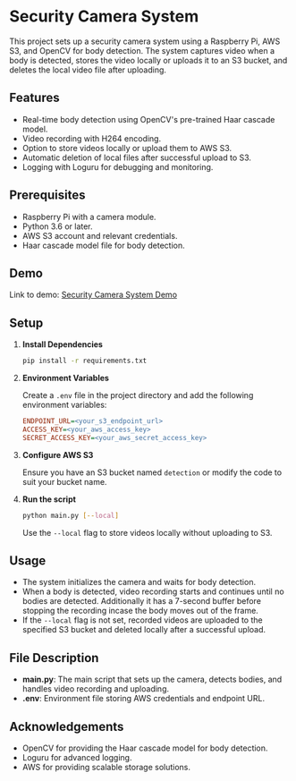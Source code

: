 # Security Camera System

This project sets up a security camera system using a Raspberry Pi, AWS S3, and OpenCV for body detection. The system captures video when a body is detected, stores the video locally or uploads it to an S3 bucket, and deletes the local video file after uploading.

## Features
- Real-time body detection using OpenCV's pre-trained Haar cascade model.
- Video recording with H264 encoding.
- Option to store videos locally or upload them to AWS S3.
- Automatic deletion of local files after successful upload to S3.
- Logging with Loguru for debugging and monitoring.

## Prerequisites
- Raspberry Pi with a camera module.
- Python 3.6 or later.
- AWS S3 account and relevant credentials.
- Haar cascade model file for body detection.


## Demo
Link to demo: [Security Camera System Demo](https://youtu.be/YV6XeBje7cA)

## Setup

1. **Install Dependencies**

    ```bash
    pip install -r requirements.txt
    ```

2. **Environment Variables**

    Create a `.env` file in the project directory and add the following environment variables:

    ```ini
    ENDPOINT_URL=<your_s3_endpoint_url>
    ACCESS_KEY=<your_aws_access_key>
    SECRET_ACCESS_KEY=<your_aws_secret_access_key>
    ```

3. **Configure AWS S3**

    Ensure you have an S3 bucket named `detection` or modify the code to suit your bucket name.

4. **Run the script**

    ```bash
    python main.py [--local]
    ```

    Use the `--local` flag to store videos locally without uploading to S3.

## Usage

- The system initializes the camera and waits for body detection.
- When a body is detected, video recording starts and continues until no bodies are detected. Additionally it has a 7-second buffer before stopping the recording incase the body moves out of the frame.
- If the `--local` flag is not set, recorded videos are uploaded to the specified S3 bucket and deleted locally after a successful upload.

## File Description

- **main.py**: The main script that sets up the camera, detects bodies, and handles video recording and uploading.
- **.env**: Environment file storing AWS credentials and endpoint URL.


## Acknowledgements

- OpenCV for providing the Haar cascade model for body detection.
- Loguru for advanced logging.
- AWS for providing scalable storage solutions.
